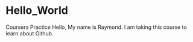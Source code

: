 # Hello_World
Coursera Practice
Hello, My name is Raymond. I am taking this course to learn about Github.
